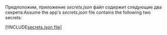 <span data-ttu-id="f4066-101">Предположим, приложение *secrets.json* файл содержит следующие два секрета:</span><span class="sxs-lookup"><span data-stu-id="f4066-101">Assume the app's *secrets.json* file contains the following two secrets:</span></span>

[!INCLUDE[secrets.json file](secrets-json-file.md)]
